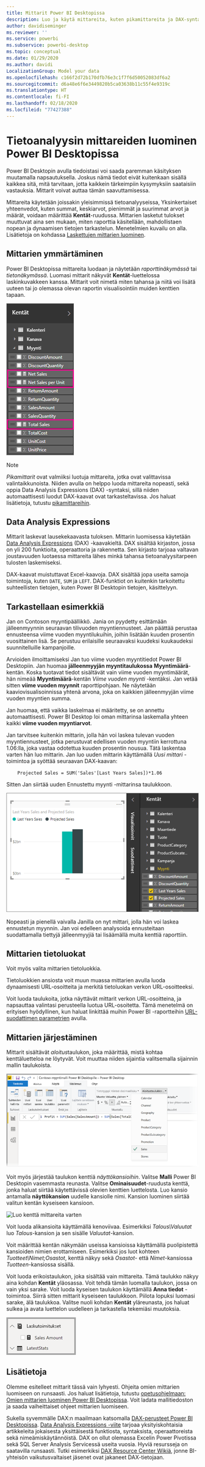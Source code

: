 ```yaml
---
title: Mittarit Power BI Desktopissa
description: Luo ja käytä mittareita, kuten pikamittareita ja DAX-syntaksia, Power BI Desktopissa
author: davidiseminger
ms.reviewer: ''
ms.service: powerbi
ms.subservice: powerbi-desktop
ms.topic: conceptual
ms.date: 01/29/2020
ms.author: davidi
LocalizationGroup: Model your data
ms.openlocfilehash: c166f2d72b170dfb76e3c1f7f6d50052083df6a2
ms.sourcegitcommit: d6a48e6f6e3449820b5ca03638b11c55f4e9319c
ms.translationtype: HT
ms.contentlocale: fi-FI
ms.lasthandoff: 02/18/2020
ms.locfileid: "77427388"
---
```

# <a name="create-measures-for-data-analysis-in-power-bi-desktop"></a>Tietoanalyysin mittareiden luominen Power BI Desktopissa

Power BI Desktopin avulla tiedoistasi voi saada paremman käsityksen muutamalla napsautuksella. Joskus nämä tiedot eivät kuitenkaan sisällä kaikkea sitä, mitä tarvitaan, jotta kaikkein tärkeimpiin kysymyksiin saataisiin vastauksia. Mittarit voivat auttaa tämän saavuttamisessa.

Mittareita käytetään joissakin yleisimmissä tietoanalyyseissa, Yksinkertaiset yhteenvedot, kuten summat, keskiarvot, pienimmät ja suurimmat arvot ja määrät, voidaan määrittää **Kentät**-ruudussa. Mittarien lasketut tulokset muuttuvat aina sen mukaan, miten raporttia käsitellään, mahdollistaen nopean ja dynaamisen tietojen tarkastelun. Menetelmien kuvailu on alla. Lisätietoja on kohdassa [Laskettujen mittarien luominen](/learn/modules/model-data-power-bi/4b-create-calculated-measures).

## <a name="understanding-measures"></a>Mittarien ymmärtäminen

Power BI Desktopissa mittareita luodaan ja näytetään *raporttinäkymässä* tai *tietonäkymässä*. Luomasi mittarit näkyvät **Kentät**-luettelossa laskinkuvakkeen kanssa. Mittarit voit nimetä miten tahansa ja niitä voi lisätä uuteen tai jo olemassa olevan raportin visualisointiin muiden kenttien tapaan.

![Mittarikentät kohdassa Kentät](media/desktop-measures/measuresinpbid_measinfieldlist.png)

> [!NOTE]
> *Pikamittarit* ovat valmiiksi luotuja mittareita, jotka ovat valittavissa valintaikkunoista. Niiden avulla on helppo luoda mittareita nopeasti, sekä oppia Data Analysis Expressions (DAX) -syntaksi, sillä niiden automaattisesti luodut DAX-kaavat ovat tarkasteltavissa. Jos haluat lisätietoja, tutustu [pikamittareihin](desktop-quick-measures.md).
> 
> 

## <a name="data-analysis-expressions"></a>Data Analysis Expressions

Mittarit laskevat lausekekaavasta tuloksen. Mittarin luomisessa käytetään [Data Analysis Expressions](/dax/) (DAX) -kaavakieltä. DAX sisältää kirjaston, jossa on yli 200 funktioita, operaattoria ja rakennetta. Sen kirjasto tarjoaa valtavan joustavuuden luotaessa mittareita lähes minkä tahansa tietoanalyysitarpeen tulosten laskemiseksi.

DAX-kaavat muistuttavat Excel-kaavoja. DAX sisältää jopa useita samoja toimintoja, kuten `DATE`, `SUM` ja `LEFT`. DAX-funktiot on kuitenkin tarkoitettu suhteellisten tietojen, kuten Power BI Desktopin tietojen, käsittelyyn.

## <a name="lets-look-at-an-example"></a>Tarkastellaan esimerkkiä

Jan on Contoson myyntipäällikkö. Jania on pyydetty esittämään jälleenmyynnin seuraavan tilivuoden myyntiennusteet. Jan päättää perustaa ennusteensa viime vuoden myyntilukuihin, joihin lisätään kuuden prosentin vuosittainen lisä. Se perustuu erilaisille seuraavaksi kuudeksi kuukaudeksi suunnitelluille kampanjoille.

Arvioiden ilmoittamiseksi Jan tuo viime vuoden myyntitiedot Power BI Desktopiin. Jan huomaa **jälleenmyyjän myyntitaulukossa** **Myyntimäärä**-kentän. Koska tuotavat tiedot sisältävät vain viime vuoden myyntimäärät, hän nimeää **Myyntimäärä**-kentän *Viime vuoden myynti* -kentäksi. Jan vetää sitten **viime vuoden myynnit** raporttipohjaan. Ne näytetään kaaviovisualisoinnissa yhtenä arvona, joka on kaikkien jälleenmyyjän viime vuoden myyntien summa.

Jan huomaa, että vaikka laskelmaa ei määritetty, se on annettu automaattisesti. Power BI Desktop loi oman mittarinsa laskemalla yhteen kaikki **viime vuoden myyntiarvot**.

Jan tarvitsee kuitenkin mittarin, jolla hän voi laskea tulevan vuoden myyntiennusteet, jotka perustuvat edellisen vuoden myyntiin kerrottuna 1.06:lla, joka vastaa odotettua kuuden prosentin nousua. Tätä laskentaa varten hän luo mittarin. Jan luo uuden mittarin käyttämällä *Uusi mittari* -toimintoa ja syöttää seuraavan DAX-kaavan:

```dax
    Projected Sales = SUM('Sales'[Last Years Sales])*1.06
```

Sitten Jan siirtää uuden Ennustettu myynti -mittarinsa taulukkoon.

![Uusi Ennustettu myynti -visualisointi](media/desktop-measures/measuresinpbid_lastyearsales.png)

Nopeasti ja pienellä vaivalla Janilla on nyt mittari, jolla hän voi laskea ennustetun myynnin. Jan voi edelleen analysoida ennusteitaan suodattamalla tiettyjä jälleenmyyjiä tai lisäämällä muita kenttiä raporttiin.

## <a name="data-categories-for-measures"></a>Mittarien tietoluokat

Voit myös valita mittarien tietoluokkia.

Tietoluokkien ansiosta voit muun muassa mittarien avulla luoda dynaamisesti URL-osoitteita ja merkitä tietoluokan verkon URL-osoitteeksi.

Voit luoda taulukoita, jotka näyttävät mittarit verkon URL-osoitteina, ja napsauttaa valintasi perusteella luotua URL-osoitetta. Tämä menetelmä on erityisen hyödyllinen, kun haluat linkittää muihin Power BI -raportteihin [URL-suodattimen parametrien](service-url-filters.md) avulla.

## <a name="organizing-your-measures"></a>Mittarien järjestäminen

Mittarit sisältävät *aloitus*taulukon, joka määrittää, mistä kohtaa kenttäluetteloa ne löytyvät. Voit muuttaa niiden sijaintia valitsemalla sijainnin mallin taulukoista.

![Valitse mittari taulukolle](media/desktop-measures/measures-03.png)

Voit myös järjestää taulukon kenttiä *näyttökansioihin*. Valitse **Malli** Power BI Desktopin vasemmasta reunasta. Valitse **Ominaisuudet**-ruudusta kenttä, jonka haluat siirtää käytettävissä olevien kenttien luettelosta. Luo kansio antamalla **näyttökansion** uudelle kansiolle nimi. Kansion luominen siirtää valitun kentän kyseiseen kansioon.

![Luo kenttä mittareita varten](media/desktop-measures/measures-04.gif)

Voit luoda alikansioita käyttämällä kenoviivaa. Esimerkiksi *Talous\Valuutat* luo *Talous*-kansion ja sen sisälle *Valuutat*-kansion.

Voit määrittää kentän näkymään useissa kansioissa käyttämällä puolipistettä kansioiden nimien erottamiseen. Esimerkiksi jos luot kohteen *Tuotteet\Nimet;Osastot*, kenttä näkyy sekä *Osastot*- että *Nimet*-kansiossa *Tuotteen*-kansiossa sisällä.

Voit luoda erikoistaulukon, joka sisältää vain mittareita. Tämä taulukko näkyy aina kohdan **Kentät** yläosassa. Voit tehdä tämän luomalla taulukon, jossa on vain yksi sarake. Voit luoda kyseisen taulukon käyttämällä **Anna tiedot** -toimintoa. Siirrä sitten mittarit kyseiseen taulukkoon. Piilota lopuksi luomasi sarake, älä taulukkoa. Valitse nuoli kohdan **Kentät** yläreunasta, jos haluat sulkea ja avata luettelon uudelleen ja tarkastella tekemiäsi muutoksia.

![Järjestä mittarit ja säilytä ne Kentät-luettelon päällä](media/desktop-measures/measures-05.png)

## <a name="learn-more"></a>Lisätietoja

Olemme esitelleet mittarit tässä vain lyhyesti. Ohjeita omien mittarien luomiseen on runsaasti. Jos haluat lisätietoja, tutustu [opetusohjelmaan: Omien mittarien luominen Power BI Desktopissa](desktop-tutorial-create-measures.md). Voit ladata mallitiedoston ja saada vaiheittaiset ohjeet mittarien luomiseen.  

Sukella syvemmälle DAX:n maailmaan katsomalla [DAX-perusteet Power BI Desktopissa](desktop-quickstart-learn-dax-basics.md). [Data Analysis Expressions -viite](/dax/) tarjoaa yksityiskohtaisia artikkeleita jokaisesta yksittäisestä funktiosta, syntaksista, operaattoreista sekä nimeämiskäytännöistä. DAX on ollut olemassa Excelin Power Pivotissa sekä SQL Server Analysis Servicessä useita vuosia. Hyviä resursseja on saatavilla runsaasti. Tutki esimerkiksi [DAX Resource Center Wikiä](https://social.technet.microsoft.com/wiki/contents/articles/1088.dax-resource-center.aspx), jonne BI-yhteisön vaikutusvaltaiset jäsenet ovat jakaneet DAX-tietojaan.
